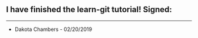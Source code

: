 ## I have finished the learn-git tutorial! Signed:

-----------------------------------------------
* Dakota Chambers - 02/20/2019
